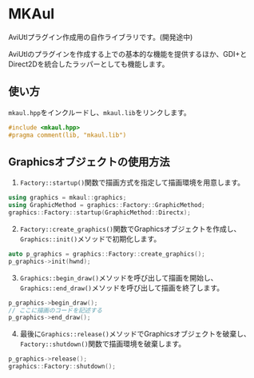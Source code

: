 # MKAul

AviUtlプラグイン作成用の自作ライブラリです。(開発途中)

AviUtlのプラグインを作成する上での基本的な機能を提供するほか、GDI+とDirect2Dを統合したラッパーとしても機能します。

## 使い方
`mkaul.hpp`をインクルードし、`mkaul.lib`をリンクします。  
```cpp
#include <mkaul.hpp>
#pragma comment(lib, "mkaul.lib")
```

## Graphicsオブジェクトの使用方法
1. `Factory::startup()`関数で描画方式を指定して描画環境を用意します。
```cpp
using graphics = mkaul::graphics;
using GraphicMethod = graphics::Factory::GraphicMethod;
graphics::Factory::startup(GraphicMethod::Directx);
```

2. `Factory::create_graphics()`関数でGraphicsオブジェクトを作成し、`Graphics::init()`メソッドで初期化します。
```cpp
auto p_graphics = graphics::Factory::create_graphics();
p_graphics->init(hwnd);
```

3. `Graphics::begin_draw()`メソッドを呼び出して描画を開始し、`Graphics::end_draw()`メソッドを呼び出して描画を終了します。
```cpp
p_graphics->begin_draw();
// ここに描画のコードを記述する
p_graphics->end_draw();
```

4. 最後に`Graphics::release()`メソッドでGraphicsオブジェクトを破棄し、`Factory::shutdown()`関数で描画環境を破棄します。
```cpp
p_graphics->release();
graphics::Factory::shutdown();
```
